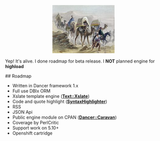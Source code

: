 <div align="center">
<img src="https://raw.githubusercontent.com/unStatiK/Caravan/master/public/caravan.jpg" alt="Caravan Logo" width="200" height="155"></img>
</div>

Yep! It's alive. I done roadmap for beta release.
I **NOT** planned engine for **highload**

<a name="Roadmap"/>
## Roadmap

- Written in Dancer framework 1.x
- Full use DBIx ORM
- Xslate template engine ([**Text::Xslate**](http://search.cpan.org/~syohex/Text-Xslate-3.3.3/))
- Code and quote highlight ([**SyntaxHighlighter**](http://alexgorbatchev.com/SyntaxHighlighter/))
- RSS
- JSON Api
- Public engine module on CPAN   ([**Dancer::Caravan**](http://search.cpan.org/~unstatik/))
- Coverage by PerlCritic
- Support work on 5.10+ 
- Openshift cartridge
